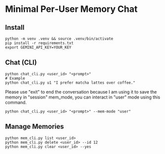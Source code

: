 # Minimal Per‑User Memory Chat

## Install
```
python -m venv .venv && source .venv/bin/activate
pip install -r requirements.txt
export GEMINI_API_KEY=YOUR_KEY
```

## Chat (CLI)

```
python chat_cli.py <user_id> "<prompt>"
# Example
python chat_cli.py u1 "I prefer matcha lattes over coffee."
```

Please use "exit" to end the conversation because I am using it to save the memory in "session" mem_mode, you can interact in "user" mode using this command. 
```
python chat_cli.py <user_id> "<prompt>" --mem-mode "user"
```

## Manage Memories
```
python mem_cli.py list <user_id>
python mem_cli.py delete <user_id> --id 12
python mem_cli.py clear <user_id> --yes
```
